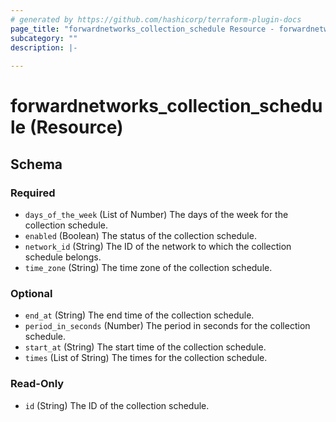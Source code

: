 ```yaml
---
# generated by https://github.com/hashicorp/terraform-plugin-docs
page_title: "forwardnetworks_collection_schedule Resource - forwardnetworks"
subcategory: ""
description: |-
  
---
```


# forwardnetworks_collection_schedule (Resource)





<!-- schema generated by tfplugindocs -->
## Schema

### Required

- `days_of_the_week` (List of Number) The days of the week for the collection schedule.
- `enabled` (Boolean) The status of the collection schedule.
- `network_id` (String) The ID of the network to which the collection schedule belongs.
- `time_zone` (String) The time zone of the collection schedule.

### Optional

- `end_at` (String) The end time of the collection schedule.
- `period_in_seconds` (Number) The period in seconds for the collection schedule.
- `start_at` (String) The start time of the collection schedule.
- `times` (List of String) The times for the collection schedule.

### Read-Only

- `id` (String) The ID of the collection schedule.


